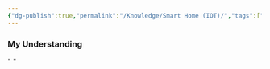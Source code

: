```yaml
---
{"dg-publish":true,"permalink":"/Knowledge/Smart Home (IOT)/","tags":["automation/home"]}
---
```


### My Understanding
" "